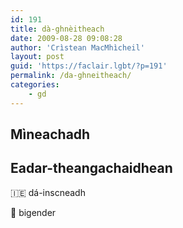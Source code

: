 ```yaml
---
id: 191
title: dà-ghnèitheach
date: 2009-08-28 09:08:28
author: 'Crìstean MacMhìcheil'
layout: post
guid: 'https://faclair.lgbt/?p=191'
permalink: /da-ghneitheach/
categories:
    - gd
---
```


## Mìneachadh

## Eadar-theangachaidhean

&#x1f1ee;&#x1f1ea; dá-inscneadh

&#x1f3f4;&#xe0067;&#xe0062;&#xe0065;&#xe006e;&#xe0067;&#xe007f; bigender
